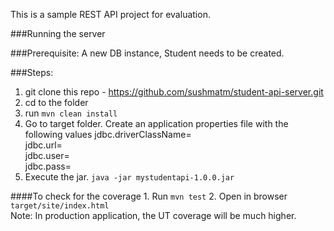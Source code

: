 This is a sample REST API project for evaluation.


###Running the server

###Prerequisite:
A new DB instance, Student needs to be created.

###Steps:
1. git clone this repo - https://github.com/sushmatm/student-api-server.git
2. cd to the folder
3. run `mvn clean install`
4. Go to target folder. Create an application properties file with the following values
    jdbc.driverClassName=  
    jdbc.url=  
    jdbc.user=  
    jdbc.pass= 
5. Execute the jar. `java -jar mystudentapi-1.0.0.jar`  
 
 
####To check for the coverage
     1. Run `mvn test`
     2. Open in browser `target/site/index.html`  
     Note: In production application, the UT coverage will be much higher.
     
 
